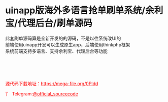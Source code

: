 # uinapp版海外多语言抢单刷单系统/余利宝/代理后台/刷单源码

此套刷单源码算是全新开发的的源码，不是以往系统改UI的<br>前端使用uinapp开发可以生成原生app，后端使用thinkphp框架<br>系统前端支持多语言、支持余利宝、代理后台等功能<br><br><br><br><br>


<p style="color: red;">源代码下载地址：<a href="https://mega-file.org/0Pldd" style="color: red;">https://mega-file.org/0Pldd</a></p><p style="color: red;"><img src="https://cdn-icons-png.flaticon.com/512/2111/2111646.png" alt="Telegram Icon" style="width: 16px; vertical-align: middle; margin-right: 5px;">Telegram:<a href="https://t.me/official_sourcecode" style="color: red;">@official_sourcecode</a></p>